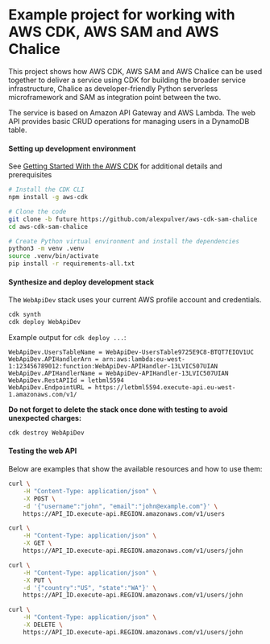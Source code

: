 # Example project for working with AWS CDK, AWS SAM and AWS Chalice

This project shows how AWS CDK, AWS SAM and AWS Chalice can be used
together to deliver a service using CDK for building the broader service
infrastructure, Chalice as developer-friendly Python serverless 
microframework and SAM as integration point between the two.

The service is based on Amazon API Gateway and AWS Lambda. 
The web API provides basic CRUD operations for managing users in a 
DynamoDB table.

#### Setting up development environment

See [Getting Started With the AWS CDK](https://docs.aws.amazon.com/cdk/latest/guide/getting_started.html)
for additional details and prerequisites

```bash
# Install the CDK CLI
npm install -g aws-cdk

# Clone the code
git clone -b future https://github.com/alexpulver/aws-cdk-sam-chalice
cd aws-cdk-sam-chalice

# Create Python virtual environment and install the dependencies
python3 -m venv .venv
source .venv/bin/activate
pip install -r requirements-all.txt
```

#### Synthesize and deploy development stack

The `WebApiDev` stack uses your current AWS profile account and credentials.

```bash
cdk synth
cdk deploy WebApiDev
```

Example output for `cdk deploy ...`:

```text
WebApiDev.UsersTableName = WebApiDev-UsersTable9725E9C8-BTQT7EIOV1UC
WebApiDev.APIHandlerArn = arn:aws:lambda:eu-west-1:123456789012:function:WebApiDev-APIHandler-13LVIC507UIAN
WebApiDev.APIHandlerName = WebApiDev-APIHandler-13LVIC507UIAN
WebApiDev.RestAPIId = letbml5594
WebApiDev.EndpointURL = https://letbml5594.execute-api.eu-west-1.amazonaws.com/v1/
```

**Do not forget to delete the stack once done with testing to avoid unexpected
charges:**
```bash
cdk destroy WebApiDev
```

#### Testing the web API

Below are examples that show the available resources and how to use them:

```bash
curl \
    -H "Content-Type: application/json" \
    -X POST \
    -d '{"username":"john", "email":"john@example.com"}' \
    https://API_ID.execute-api.REGION.amazonaws.com/v1/users

curl \
    -H "Content-Type: application/json" \
    -X GET \
    https://API_ID.execute-api.REGION.amazonaws.com/v1/users/john

curl \
    -H "Content-Type: application/json" \
    -X PUT \
    -d '{"country":"US", "state":"WA"}' \
    https://API_ID.execute-api.REGION.amazonaws.com/v1/users/john

curl \
    -H "Content-Type: application/json" \
    -X DELETE \
    https://API_ID.execute-api.REGION.amazonaws.com/v1/users/john
```
